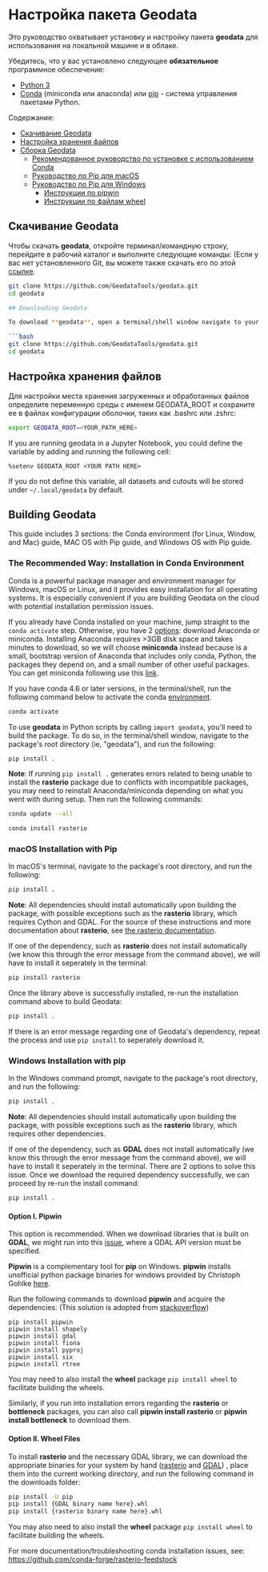 # Настройка пакета Geodata

Это руководство охватывает установку и настройку пакета **geodata** для использования на локальной машине и в облаке.

Убедитесь, что у вас установлено следующее **обязательное** программное обеспечение:

* [Python 3](https://www.python.org/downloads/)
* [Conda](https://docs.conda.io/projects/conda/en/latest/) (miniconda или anaconda) или [pip](https://pip.pypa.io/en/stable/installation/) - система управления пакетами Python.


Содержание:
- [Скачивание Geodata](#downloading-geodata)
- [Настройка хранения файлов](#configuring-file-storage)
- [Сборка Geodata](#building-geodata)
  - [Рекомендованное руководство по установке с использованием Conda](#the-recommended-way-installation-in-conda-environment)
  - [Руководство по Pip для macOS](#macos-installation-with-pip)
  - [Руководство по Pip для Windows](#windows-installation-with-pip)
    - [Инструкции по pipwin](#option-i-pipwin)
    - [Инструкции по файлам wheel](#option-ii-wheel-files)

## Скачивание Geodata

Чтобы скачать **geodata**, откройте терминал/командную строку, перейдите в рабочий каталог и выполните следующие команды: (Если у вас нет установленного Git, вы можете также скачать его по этой [ссылке](https://github.com/GeodataTools/geodata/archive/refs/heads/master.zip).

```bash
git clone https://github.com/GeodataTools/geodata.git
cd geodata

## Downloading Geodata

To download **geodata**, open a terminal/shell window navigate to your preferred working directory, and run the following: (If you do not have Git installed, you may also directly download it with this [link](https://github.com/GeodataTools/geodata/archive/refs/heads/master.zip).

```bash
git clone https://github.com/GeodataTools/geodata.git
cd geodata
```

## Настройка хранения файлов
Для настройки места хранения загруженных и обработанных файлов определите переменную среды с именем GEODATA_ROOT и сохраните ее в файлах конфигурации оболочки, таких как .bashrc или .zshrc:
```bash
export GEODATA_ROOT=<YOUR_PATH_HERE>
```

If you are running geodata in a Jupyter Notebook, you could define the variable by adding and running the following cell:
```
%setenv GEODATA_ROOT <YOUR PATH HERE>
```

If you do not define this variable, all datasets and cutouts will be stored under `~/.local/geodata` by default. 

## Building Geodata

This guide includes 3 sections: the Conda environment (for Linux, Window, and Mac) guide, MAC OS with Pip guide, and Windows OS with Pip guide.

### The Recommended Way: Installation in Conda Environment

Conda is a powerful package manager and environment manager for Windows, macOS or Linux, and it provides easy installation for all operating systems. It is especially convenient if you are building Geodata on the cloud with potential installation permission issues.

If you already have Conda installed on your machine, jump straight to the `conda activate` step. Otherwise, you have 2 [options](https://conda.io/projects/conda/en/latest/user-guide/install/download.html#anaconda-or-miniconda): download Anaconda or miniconda. Installing Anaconda requires >3GB disk space and takes minutes to download, so we will choose **miniconda** instead because is a small, bootstrap version of Anaconda that includes only conda, Python, the packages they depend on, and a small number of other useful packages. You can get miniconda following use this [link](https://docs.conda.io/en/latest/miniconda.html#installing).

If you have conda 4.6 or later versions, in the terminal/shell, run the following command below to activate the conda [environment](https://docs.conda.io/projects/conda/en/latest/user-guide/getting-started.html#managing-environments).

```bash
conda activate
```

To use **geodata** in Python scripts by calling `import geodata`, you'll need to build the package.  To do so, in the terminal/shell window, navigate to the package's root directory (ie, "geodata"), and run the following:

```bash
pip install .
```

**Note**: If running `pip install .` generates errors related to being unable to install the **rasterio** package due to conflicts with incompatible packages, you may need to reinstall Anaconda/miniconda depending on what you went with during setup. Then run the following commands:

```bash
conda update --all
```

```bash
conda install rasterio
```

### macOS Installation with Pip

In macOS's terminal, navigate to the package's root directory, and run the following:

```bash
pip install .
```

**Note**: All dependencies should install automatically upon building the package, with possible exceptions such as the **rasterio** library, which requires Cython and GDAL. For the source of these instructions and more documentation about **rasterio**, see [the rasterio documentation](https://rasterio.readthedocs.io/en/latest/installation.html).

If one of the dependency, such as **rasterio** does not install automatically (we know this through the error message from the command above), we will have to install it seperately in the terminal:

```bash
pip install rasterio
```

Once the library above is successfully installed, re-run the installation command above to build Geodata:

```bash
pip install .
```

If there is an error message regarding one of Geodata's dependency, repeat the process and use `pip install` to seperately download it.

### Windows Installation with pip

In the Windows command prompt, navigate to the package's root directory, and run the following:

```bash
pip install .
```

**Note**: All dependencies should install automatically upon building the package, with possible exceptions such as the **rasterio** library, which requires other dependencies.

If one of the dependency, such as **GDAL** does not install automatically (we know this through the error message from the command above), we will have to install it seperately in the terminal. There are 2 options to solve this issue. Once we download the required dependency successfully, we can proceed by re-run the install command:

```bash
pip install .
```
#### Option I. Pipwin

This option is recommended. When we download libraries that is built on **GDAL**, we might run into this [issue](https://stackoverflow.com/q/54734667), where a GDAL API version must be specified.

**Pipwin** is a complementary tool for **pip** on Windows. **pipwin** installs unofficial python package binaries for windows provided by Christoph Gohlke [here](http://www.lfd.uci.edu/~gohlke/pythonlibs/).

Run the following commands to download **pipwin** and acquire the dependencies: (This solution is adopted from [stackoverflow](https://stackoverflow.com/a/58943939))

```
pip install pipwin
pipwin install shapely 
pipwin install gdal 
pipwin install fiona 
pipwin install pyproj 
pipwin install six 
pipwin install rtree 
```

You may need to also install the **wheel** package `pip install wheel` to facilitate building the wheels.

Similarly, if you run into installation errors regarding the **rasterio** or **bottleneck** packages, you can also call **pipwin install rasterio** or **pipwin install bottleneck** to download them.

#### Option II. Wheel Files

To install **rasterio** and the necessary GDAL library, we can download the appropriate binaries for your system by hand ([rasterio](https://www.lfd.uci.edu/~gohlke/pythonlibs/#rasterio) and [GDAL](https://www.lfd.uci.edu/~gohlke/pythonlibs/#gdal)) , place them into the current working directory, and run the following command in the downloads folder:

```bash
pip install -U pip
pip install {GDAL binary name here}.whl
pip install {rasterio binary name here}.whl
```

You may also need to also install the **wheel** package `pip install wheel` to facilitate building the wheels.

For more documentation/troubleshooting conda installation issues, see: https://github.com/conda-forge/rasterio-feedstock
